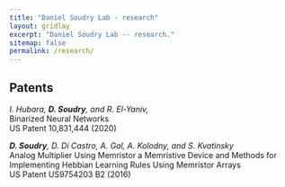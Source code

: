 ```yaml
---
title: "Daniel Soudry Lab - research"
layout: gridlay
excerpt: "Daniel Soudry Lab -- research."
sitemap: false
permalink: /research/
---
```


## Patents
<em>I. Hubara, **D. Soudry**, and R. El-Yaniv,</em><br />Binarized Neural Networks<br /> US Patent 10,831,444 (2020)

<em> **D. Soudry**, D. Di Castro, A. Gal, A. Kolodny, and S. Kvatinsky</em><br /> Analog Multiplier Using Memristor a Memristive Device and Methods for Implementing Hebbian Learning Rules Using Memristor Arrays <br /> US Patent US9754203 B2 (2016)

